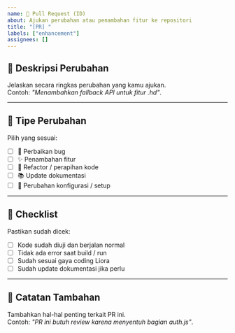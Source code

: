 ```yaml
---
name: 🍭 Pull Request (ID)
about: Ajukan perubahan atau penambahan fitur ke repositori
title: "[PR] "
labels: ["enhancement"]
assignees: []
---
```


## 🍰 Deskripsi Perubahan

Jelaskan secara ringkas perubahan yang kamu ajukan.  
Contoh: _"Menambahkan fallback API untuk fitur .hd"_.

---

## 🍡 Tipe Perubahan

Pilih yang sesuai:

- [ ] 🐞 Perbaikan bug
- [ ] ✨ Penambahan fitur
- [ ] 🧹 Refactor / perapihan kode
- [ ] 📚 Update dokumentasi
- [ ] 🔧 Perubahan konfigurasi / setup

---

## 🧁 Checklist

Pastikan sudah dicek:

- [ ] Kode sudah diuji dan berjalan normal
- [ ] Tidak ada error saat build / run
- [ ] Sudah sesuai gaya coding Liora
- [ ] Sudah update dokumentasi jika perlu

---

## 🍬 Catatan Tambahan

Tambahkan hal-hal penting terkait PR ini.  
Contoh: _"PR ini butuh review karena menyentuh bagian auth.js"_.